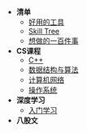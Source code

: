* **清单**
    * [好用的工具](Other/tool/README)
    * [Skill Tree](Other/skilltree)
    * [想做的一百件事](Other/todolist)
* **CS课程**
    * [C++](Note/00C++/README)
    * [数据结构与算法](Note/01DS/README)
    * [计算机网络](Note/01DS/README)
    * [操作系统](Note/01OS/README)
* **深度学习**
    * [入门学习](Note/00DL/README)
* **八股文**